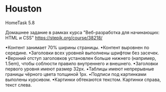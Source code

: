 # Houston
HomeTask 5.8

Домашнее задание в рамках курса "Веб-разработка для начинающих: HTML и CSS" 
https://stepik.org/course/38218/


•Контент занимает 70% ширины страницы.
•Контент выровнен по середине.
•Заголовки всех уровней выполнены шрифтом без засечек.
•Верхний отступ заголовков установлен больше нижнего (например, 1.5em), чтобы соблюсти правило внутреннего и внешнего.
•Заголовки первого уровня имеют размер 32px.
•Таблицы имеют непрерывные границы чёрного цвета толщиной 1px.
•Подписи под картинками выполены курсивом.
•Картинки обтекаются текстом. Картинки справа, текст слева.
